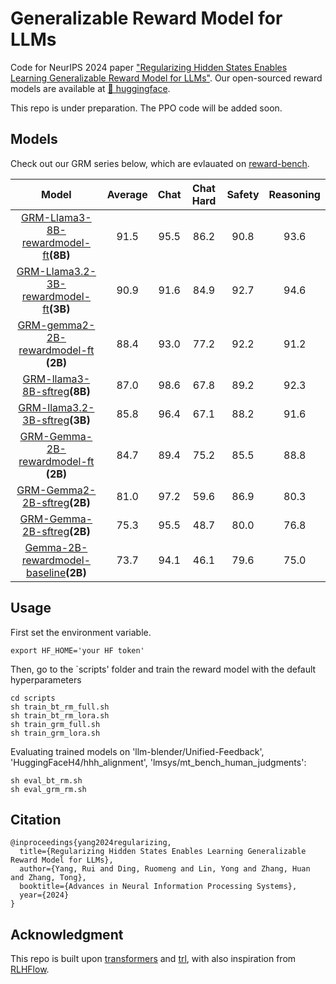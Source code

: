 # Generalizable Reward Model for LLMs
Code for NeurIPS 2024 paper ["Regularizing Hidden States Enables Learning Generalizable Reward Model for LLMs"](https://arxiv.org/abs/2406.10216). Our open-sourced reward models are available at [🤗 huggingface](https://huggingface.co/collections/Ray2333/grm-66882bdf7152951779506c7b).

This repo is under preparation. The PPO code will be added soon.

## Models

Check out our GRM series below, which are evlauated on [reward-bench](https://huggingface.co/spaces/allenai/reward-bench).



|       Model               | Average       |  Chat     |     Chat Hard      |     Safety      |     Reasoning     |   
|:-------------------------:|:-------------:|:---------:|:---------:|:--------:|:-----------:|
|[GRM-Llama3-8B-rewardmodel-ft](https://huggingface.co/Ray2333/GRM-Llama3-8B-rewardmodel-ft)**(8B)**|91.5|95.5|86.2|90.8|93.6|
|[GRM-Llama3.2-3B-rewardmodel-ft](https://huggingface.co/Ray2333/GRM-Llama3.2-3B-rewardmodel-ft)**(3B)**|90.9|91.6|84.9|92.7|94.6|
| [GRM-gemma2-2B-rewardmodel-ft](https://huggingface.co/Ray2333/GRM-gemma2-2B-rewardmodel-ft) **(2B)**| 88.4 | 93.0 | 77.2 | 92.2 | 91.2 |
|[GRM-llama3-8B-sftreg](https://huggingface.co/Ray2333/GRM-llama3-8B-sftreg)**(8B)**|87.0|98.6|67.8|89.2|92.3|
|[GRM-llama3.2-3B-sftreg](https://huggingface.co/Ray2333/GRM-llama3.2-3B-sftreg)**(3B)**|85.8|96.4|67.1|88.2|91.6|
|[GRM-Gemma-2B-rewardmodel-ft](https://huggingface.co/Ray2333/GRM-Gemma-2B-rewardmodel-ft) **(2B)**|  84.7 | 89.4 | 75.2 | 85.5 | 88.8 |
|  [GRM-Gemma2-2B-sftreg](https://huggingface.co/Ray2333/GRM-Gemma2-2B-sftreg)**(2B)** | 81.0 |  97.2    |  59.6 | 86.9 |   80.3 |
|  [GRM-Gemma-2B-sftreg](https://huggingface.co/Ray2333/GRM-Gemma-2B-sftreg)**(2B)** | 75.3    |   95.5  |  48.7 |   80.0 | 76.8     |  
|  [Gemma-2B-rewardmodel-baseline](https://huggingface.co/Ray2333/Gemma-2B-rewardmodel-baseline)**(2B)** | 73.7    |   94.1  |  46.1 |  79.6 |  75.0   |  




## Usage 
First set the environment variable.
```
export HF_HOME='your HF token'
```

Then, go to the `scripts' folder and train the reward model with the default hyperparameters
```
cd scripts
sh train_bt_rm_full.sh
sh train_bt_rm_lora.sh
sh train_grm_full.sh
sh train_grm_lora.sh
```

Evaluating trained models on 'llm-blender/Unified-Feedback', 'HuggingFaceH4/hhh_alignment', 'lmsys/mt_bench_human_judgments':
```
sh eval_bt_rm.sh
sh eval_grm_rm.sh
```


## Citation

```
@inproceedings{yang2024regularizing,
  title={Regularizing Hidden States Enables Learning Generalizable Reward Model for LLMs},
  author={Yang, Rui and Ding, Ruomeng and Lin, Yong and Zhang, Huan and Zhang, Tong},
  booktitle={Advances in Neural Information Processing Systems},
  year={2024}
}
```

## Acknowledgment
This repo is built upon [transformers](https://github.com/huggingface/transformers) and [trl](https://github.com/huggingface/trl), with also inspiration from [RLHFlow](https://github.com/RLHFlow/RLHF-Reward-Modeling). 



